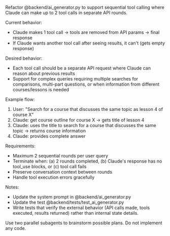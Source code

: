 Refactor @backend/ai_generator.py to support sequential tool calling where Claude can make up to 2 tool calls in separate API rounds.

Current behavior:
- Claude makes 1 tool call → tools are removed from API params → final response
- If Claude wants another tool call after seeing results, it can't (gets empty response)

Desired behavior:
- Each tool call should be a separate API request where Claude can reason about previous results
- Support for complex queries requiring multiple searches for comparisons, multi-part questions, or when information from different courses/lessons is needed

Example flow:
1. User: "Search for a course that discusses the same topic as lesson 4 of course X"
2. Claude: get course outline for course X → gets title of lesson 4
3. Claude: uses the title to search for a course that discusses the same topic → returns course information
4. Claude: provides complete answer

Requirements:
- Maximum 2 sequential rounds per user query
- Terminate when: (a) 2 rounds completed, (b) Claude's response has no tool_use blocks, or (c) tool call fails
- Preserve conversation context between rounds
- Handle tool execution errors gracefully

Notes: 
- Update the system prompt in @backend/ai_generator.py 
- Update the test @backend/tests/test_ai_generator.py
- Write tests that verify the external behavior (API calls made, tools executed, results returned) rather than internal state details. 

Use two parallel subagents to brainstorm possible plans. Do not implement any code.
